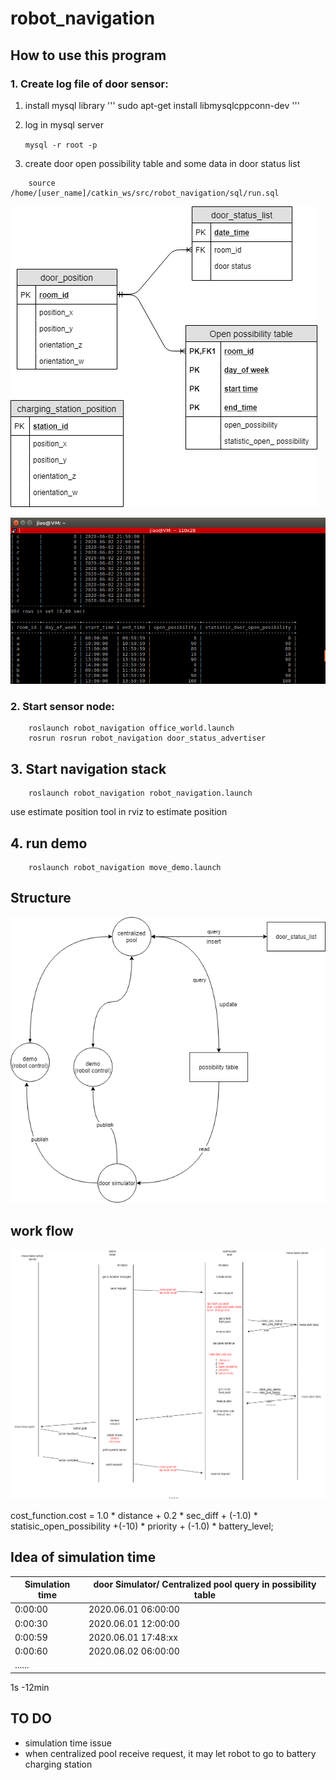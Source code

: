 # robot_navigation
## How to use this program

### 1.  Create log file of door sensor:
1. install mysql library
'''
sudo apt-get install libmysqlcppconn-dev
'''

2. log in mysql server 

    `mysql -r root -p`

3. create door open possibility table and some data in  door status list
```
    source /home/[user_name]/catkin_ws/src/robot_navigation/sql/run.sql
```
![database](./img/robot-database.png)

![table_list](./img/create_table_and_list.png)

### 2.  Start sensor node:
```
    roslaunch robot_navigation office_world.launch
    rosrun rosrun robot_navigation door_status_advertiser
```
## 3. Start navigation stack
```
    roslaunch robot_navigation robot_navigation.launch
```
use estimate position tool in rviz to estimate position

## 4. run demo
```
    roslaunch robot_navigation move_demo.launch
```
## Structure

![structure](./img/robot-ros_structure.png)

## work flow
![work flow](./img/robot-ros_workflow.png)

cost_function.cost = 1.0 * distance + 0.2 * sec_diff + (-1.0) * statisic_open_possibility +(-10) * priority  +  (-1.0) * battery_level;

## Idea of simulation time
| Simulation time | door Simulator/ Centralized pool query in possibility table |
------|------------|
|   0:00:00 |   2020.06.01 06:00:00 | 
|   0:00:30 |   2020.06.01 12:00:00 |
|   0:00:59 |   2020.06.01 17:48:xx |
|   0:00:60 |   2020.06.02 06:00:00 |
|   ......     |

1s -12min

## TO DO

- simulation time issue
- when centralized pool receive request, it may let robot to go to battery charging station
